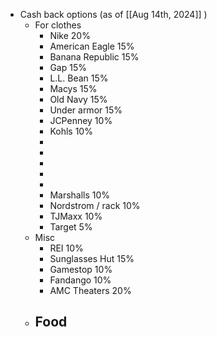 - Cash back options (as of [[Aug 14th, 2024]] )
	- For clothes
		- Nike 20%
		- American Eagle 15%
		- Banana Republic 15%
		- Gap 15%
		- L.L. Bean 15%
		- Macys 15%
		- Old Navy 15%
		- Under armor 15%
		- JCPenney 10%
		- Kohls 10%
		-
		-
		-
		-
		-
		- Marshalls 10%
		- Nordstrom / rack 10%
		- TJMaxx 10%
		- Target 5%
	- Misc
		- REI 10%
		- Sunglasses Hut 15%
		- Gamestop 10%
		- Fandango 10%
		- AMC Theaters 20%
	- Food
		-